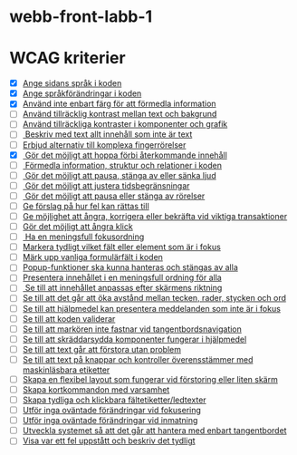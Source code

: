 # webb-front-labb-1

# WCAG kriterier
-   [x] [Ange sidans språk i koden](https://www.digg.se/webbriktlinjer/alla-webbriktlinjer/ange-sidans-sprak-i-koden)
-   [x] [Ange språkförändringar i koden](https://www.digg.se/webbriktlinjer/alla-webbriktlinjer/ange-sprakforandringar-i-koden)
-   [x] [Använd inte enbart färg för att förmedla information](https://www.digg.se/webbriktlinjer/alla-webbriktlinjer/anvand-inte-enbart-farg-for-att-formedla-information)
-   [ ] [Använd tillräcklig kontrast mellan text och bakgrund](https://www.digg.se/webbriktlinjer/alla-webbriktlinjer/anvand-tillracklig-kontrast-mellan-text-och-bakgrund)
-   [ ] [Använd tillräckliga kontraster i komponenter och grafik](https://www.digg.se/webbriktlinjer/alla-webbriktlinjer/anvand-tillrackliga-kontraster-i-komponenter-och-grafik)
-   [ ] [ Beskriv med text allt innehåll som inte är text ](https://www.digg.se/webbriktlinjer/alla-webbriktlinjer/beskriv-med-text-allt-innehall-som-inte-ar-text)
-   [ ] [Erbjud alternativ till komplexa fingerrörelser](https://www.digg.se/webbriktlinjer/alla-webbriktlinjer/erbjud-alternativ-till-komplexa-finger--eller-pekarrorelser)
-   [x] [ Gör det möjligt att hoppa förbi återkommande innehåll ](https://www.digg.se/webbriktlinjer/alla-webbriktlinjer/gor-det-mojligt-att-hoppa-forbi-aterkommande-innehall)
-   [ ] [ Förmedla information, struktur och relationer i koden ](https://www.digg.se/webbriktlinjer/alla-webbriktlinjer/formedla-information-struktur-och-relationer-i-koden)
-   [ ] [ Gör det möjligt att pausa, stänga av eller sänka ljud ](https://www.digg.se/webbriktlinjer/alla-webbriktlinjer/gor-det-mojligt-att-pausa-stanga-av-eller-sanka-ljud)
-   [ ] [ Gör det möjligt att justera tidsbegränsningar ](https://www.digg.se/webbriktlinjer/alla-webbriktlinjer/gor-det-mojligt-att-justera-tidsbegransningar)
-   [ ] [ Gör det möjligt att pausa eller stänga av rörelser ](https://www.digg.se/webbriktlinjer/alla-webbriktlinjer/gor-det-mojligt-att-pausa-eller-stanga-av-rorelser)
-   [ ] [Ge förslag på hur fel kan rättas till](https://www.digg.se/webbriktlinjer/alla-webbriktlinjer/ge-forslag-pa-hur-fel-kan-rattas-till)
-   [ ] [Ge möjlighet att ångra, korrigera eller bekräfta vid viktiga transaktioner](https://www.digg.se/webbriktlinjer/alla-webbriktlinjer/ge-mojlighet-att-angra-korrigera-eller-bekrafta-vid-viktiga-transaktioner)
-   [ ] [Gör det möjligt att ångra klick](https://www.digg.se/webbriktlinjer/alla-webbriktlinjer/gor-det-mojligt-att-angra-klick)
-   [ ] [ Ha en meningsfull fokusordning ](https://www.digg.se/webbriktlinjer/alla-webbriktlinjer/ha-en-meningsfull-fokusordning)
-   [ ] [Markera tydligt vilket fält eller element som är i fokus](https://www.digg.se/webbriktlinjer/alla-webbriktlinjer/gor-det-synligt-vad-som-ar-i-fokus)
-   [ ] [Märk upp vanliga formulärfält i koden](https://www.digg.se/webbriktlinjer/alla-webbriktlinjer/ange-syftet-for-formularfalt-i-koden)
-   [ ] [Popup-funktioner ska kunna hanteras och stängas av alla](https://www.digg.se/webbriktlinjer/alla-webbriktlinjer/innehall-som-visas-vid-hover-eller-fokus)
-   [ ] [Presentera innehållet i en meningsfull ordning för alla](https://www.digg.se/webbriktlinjer/alla-webbriktlinjer/presentera-innehallet-i-en-meningsfull-ordning)
-   [ ] [ Se till att innehållet anpassas efter skärmens riktning ](https://www.digg.se/webbriktlinjer/alla-webbriktlinjer/se-till-att-innehallet-anpassas-efter-skarmens-riktning)
-   [ ] [Se till att det går att öka avstånd mellan tecken, rader, stycken och ord](https://www.digg.se/webbriktlinjer/alla-webbriktlinjer/se-till-att-det-gar-att-oka-avstand-mellan-tecken-rader-stycken-och-ord)
-   [ ] [Se till att hjälpmedel kan presentera meddelanden som inte är i fokus](https://www.digg.se/webbriktlinjer/alla-webbriktlinjer/se-till-att-hjalpmedel-kan-presentera-meddelanden-som-inte-ar-i-fokus)
-   [ ] [Se till att koden validerar](https://www.digg.se/webbriktlinjer/alla-webbriktlinjer/se-till-att-koden-validerar)
-   [ ] [Se till att markören inte fastnar vid tangentbordsnavigation](https://www.digg.se/webbriktlinjer/alla-webbriktlinjer/ingen-tangentbordsfalla)
-   [ ] [Se till att skräddarsydda komponenter fungerar i hjälpmedel](https://www.digg.se/webbriktlinjer/alla-webbriktlinjer/beskriv-med-text-allt-innehall-som-inte-ar-text)
-   [ ] [Se till att text går att förstora utan problem](https://www.digg.se/webbriktlinjer/alla-webbriktlinjer/se-till-att-text-gar-att-forstora)
-   [ ] [Se till att text på knappar och kontroller överensstämmer med maskinläsbara etiketter](https://www.digg.se/webbriktlinjer/alla-webbriktlinjer/se-till-att-text-pa-knappar-och-kontroller-overensstammer-med-maskinlasbara-namn)
-   [ ] [Skapa en flexibel layout som fungerar vid förstoring eller liten skärm](https://www.digg.se/webbriktlinjer/alla-webbriktlinjer/skapa-en-flexibel-layout-som-fungerar-vid-forstoring-eller-pa-liten-skarm)
-   [ ] [Skapa kortkommandon med varsamhet](https://www.digg.se/webbriktlinjer/alla-webbriktlinjer/var-forsiktig-med-kortkommandon)
-   [ ] [Skapa tydliga och klickbara fältetiketter/ledtexter](https://www.digg.se/webbriktlinjer/alla-webbriktlinjer/skapa-tydliga-faltetiketter-ledtexter)
-   [ ] [Utför inga oväntade förändringar vid fokusering](https://www.digg.se/webbriktlinjer/alla-webbriktlinjer/ingen-kontextforandring-vid-fokus)
-   [ ] [Utför inga oväntade förändringar vid inmatning](https://www.digg.se/webbriktlinjer/alla-webbriktlinjer/utfor-inga-ovantade-forandringar-vid-inmatning)
-   [ ] [Utveckla systemet så att det går att hantera med enbart tangentbordet](https://www.digg.se/webbriktlinjer/alla-webbriktlinjer/all-funktionalitet-ska-kunna-anvandas-med-tangentbord)
-   [ ] [Visa var ett fel uppstått och beskriv det tydligt](https://www.digg.se/webbriktlinjer/alla-webbriktlinjer/visa-var-ett-fel-uppstatt-och-beskriv-det-tydligt)
